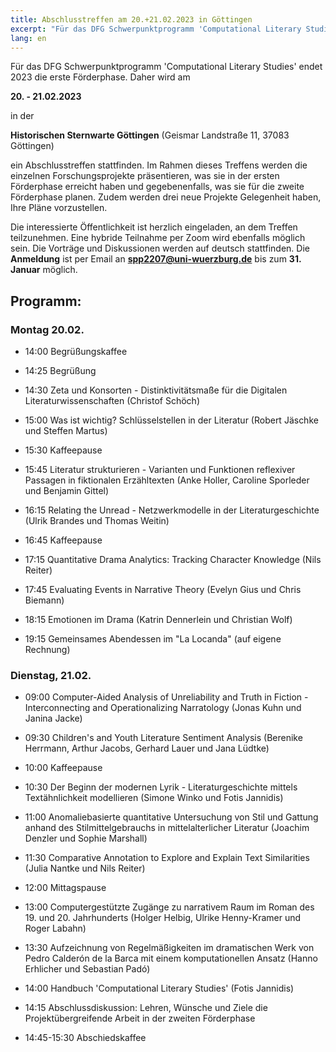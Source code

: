 ```yaml
---
title: Abschlusstreffen am 20.+21.02.2023 in Göttingen
excerpt: "Für das DFG Schwerpunktprogramm 'Computational Literary Studies' endet 2023 die erste Förderphase."
lang: en
---
```


Für das DFG Schwerpunktprogramm 'Computational Literary Studies' endet 2023 die erste Förderphase. Daher wird am

**20. - 21.02.2023**

in der 

**Historischen Sternwarte Göttingen** (Geismar Landstraße 11, 37083 Göttingen)

ein Abschlusstreffen stattfinden. Im Rahmen dieses Treffens werden die einzelnen Forschungsprojekte präsentieren, was sie in der ersten Förderphase erreicht haben und gegebenenfalls, was sie für die zweite Förderphase planen. Zudem werden drei neue Projekte Gelegenheit haben, Ihre Pläne vorzustellen.

Die interessierte Öffentlichkeit ist herzlich eingeladen, an dem Treffen teilzunehmen. Eine hybride Teilnahme per Zoom wird ebenfalls möglich sein. Die Vorträge und Diskussionen werden auf deutsch stattfinden. Die **Anmeldung** ist per Email an **spp2207@uni-wuerzburg.de** bis zum **31. Januar** möglich. 

## Programm:

### Montag 20.02.

- 14:00 Begrüßungskaffee

- 14:25 Begrüßung
- 14:30 Zeta und Konsorten - Distinktivitätsmaße für die Digitalen Literaturwissenschaften (Christof Schöch)
- 15:00 Was ist wichtig? Schlüsselstellen in der Literatur (Robert Jäschke und Steffen Martus)

- 15:30 Kaffeepause

- 15:45 Literatur strukturieren - Varianten und Funktionen reflexiver Passagen in fiktionalen Erzähltexten (Anke Holler, Caroline Sporleder und Benjamin Gittel)
- 16:15 Relating the Unread - Netzwerkmodelle in der Literaturgeschichte (Ulrik Brandes und Thomas Weitin)

- 16:45 Kaffeepause

- 17:15 Quantitative Drama Analytics: Tracking Character Knowledge (Nils Reiter)
- 17:45 Evaluating Events in Narrative Theory (Evelyn Gius und Chris Biemann)
- 18:15 Emotionen im Drama (Katrin Dennerlein und Christian Wolf)

- 19:15 Gemeinsames Abendessen im "La Locanda" (auf eigene Rechnung)


### Dienstag, 21.02.

- 09:00 Computer-Aided Analysis of Unreliability and Truth in Fiction - Interconnecting and Operationalizing Narratology (Jonas Kuhn und Janina Jacke)
- 09:30 Children's and Youth Literature Sentiment Analysis (Berenike Herrmann, Arthur Jacobs, Gerhard Lauer und Jana Lüdtke)

- 10:00 Kaffeepause

- 10:30 Der Beginn der modernen Lyrik - Literaturgeschichte mittels Textähnlichkeit modellieren (Simone Winko und Fotis Jannidis)
- 11:00 Anomaliebasierte quantitative Untersuchung von Stil und Gattung anhand des Stilmittelgebrauchs in mittelalterlicher Literatur (Joachim Denzler und Sophie Marshall)
- 11:30  Comparative Annotation to Explore and Explain Text Similarities (Julia Nantke und Nils Reiter)

- 12:00 Mittagspause

- 13:00 Computergestützte Zugänge zu narrativem Raum im Roman des 19. und 20. Jahrhunderts (Holger Helbig, Ulrike Henny-Kramer und Roger Labahn)
- 13:30  Aufzeichnung von Regelmäßigkeiten im dramatischen Werk von Pedro Calderón de la Barca mit einem komputationellen Ansatz (Hanno Erhlicher und Sebastian Padó)

- 14:00 Handbuch 'Computational Literary Studies' (Fotis Jannidis)
- 14:15 Abschlussdiskussion: Lehren, Wünsche und Ziele die Projektübergreifende Arbeit in der zweiten Förderphase

- 14:45-15:30 Abschiedskaffee 
